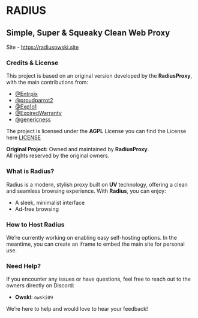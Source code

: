 # RADIUS

## Simple, Super & Squeaky Clean Web Proxy

Site - https://radiusowski.site

### Credits & License
This project is based on an original version developed by the **RadiusProxy**, with the main contributions from: 
- [@Entrpix](https://github.com/Entrpix)
- [@proudparrot2](https://github.com/proudparrot2) 
- [@Exp1o1](https://github.com/Exp1o1)
- [@ExpiredWarranty](https://github.com/ExpiredWarranty)
- [@genericness](https://github.com/genericness)

The project is licensed under the **AGPL** License you can find the License here [LICENSE](LICENSE)

**Original Project:** Owned and maintained by **RadiusProxy**.  
All rights reserved by the original owners.  

### What is Radius?
Radius is a modern, stylish proxy built on **UV** technology, offering a clean and seamless browsing experience. With **Radius**, you can enjoy:

- A sleek, minimalist interface
- Ad-free browsing

### How to Host Radius
We’re currently working on enabling easy self-hosting options. In the meantime, you can create an iframe to embed the main site for personal use.

### Need Help?
If you encounter any issues or have questions, feel free to reach out to the owners directly on Discord:

- **Owski**: `owski09`

We’re here to help and would love to hear your feedback!

